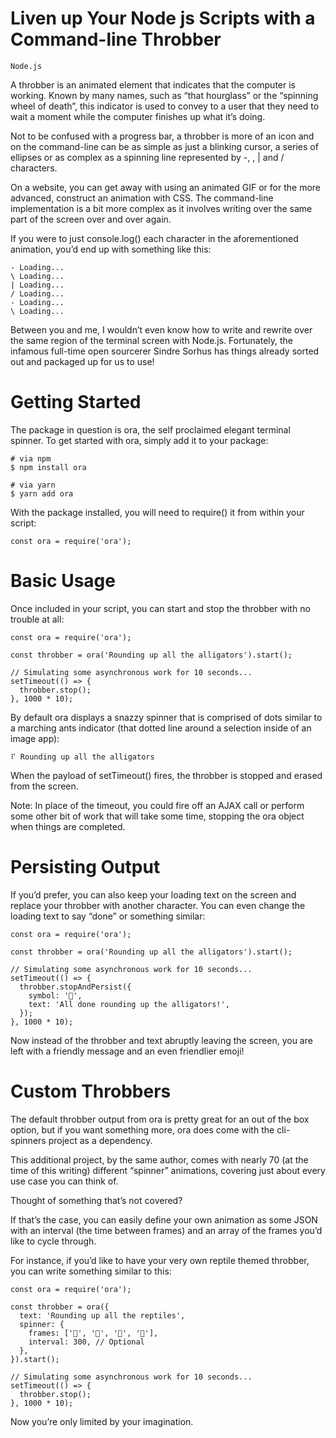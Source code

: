 # Liven up Your Node js Scripts with a Command-line Throbber

```Node.js```

A throbber is an animated element that indicates that the computer is working. Known by many names, such as “that hourglass” or the “spinning wheel of death”, this indicator is used to convey to a user that they need to wait a moment while the computer finishes up what it’s doing.


Not to be confused with a progress bar, a throbber is more of an icon and on the command-line can be as simple as just a blinking cursor, a series of ellipses or as complex as a spinning line represented by -, \, | and / characters.


On a website, you can get away with using an animated GIF or for the more advanced, construct an animation with CSS. The command-line implementation is a bit more complex as it involves writing over the same part of the screen over and over again.


If you were to just console.log() each character in the aforementioned animation, you’d end up with something like this:


```
- Loading...
\ Loading...
| Loading...
/ Loading...
- Loading...
\ Loading...

```


Between you and me, I wouldn’t even know how to write and rewrite over the same region of the terminal screen with Node.js. Fortunately, the infamous full-time open sourcerer Sindre Sorhus has things already sorted out and packaged up for us to use!


# Getting Started


The package in question is ora, the self proclaimed elegant terminal spinner. To get started with ora, simply add it to your package:


```
# via npm
$ npm install ora

# via yarn
$ yarn add ora

```


With the package installed, you will need to require() it from within your script:


```
const ora = require('ora');

```


# Basic Usage


Once included in your script, you can start and stop the throbber with no trouble at all:


```
const ora = require('ora');

const throbber = ora('Rounding up all the alligators').start();

// Simulating some asynchronous work for 10 seconds...
setTimeout(() => {
  throbber.stop();
}, 1000 * 10);

```


By default ora displays a snazzy spinner that is comprised of dots similar to a marching ants indicator (that dotted line around a selection inside of an image app):


```
⠏ Rounding up all the alligators

```


When the payload of setTimeout() fires, the throbber is stopped and erased from the screen.



Note: In place of the timeout, you could fire off an AJAX call or perform some other bit of work that will take some time, stopping the ora object when things are completed.

# Persisting Output


If you’d prefer, you can also keep your loading text on the screen and replace your throbber with another character. You can even change the loading text to say “done” or something similar:


```
const ora = require('ora');

const throbber = ora('Rounding up all the alligators').start();

// Simulating some asynchronous work for 10 seconds...
setTimeout(() => {
  throbber.stopAndPersist({
    symbol: '🐊',
    text: 'All done rounding up the alligators!',
  });
}, 1000 * 10);

```


Now instead of the throbber and text abruptly leaving the screen, you are left with a friendly message and an even friendlier emoji!


# Custom Throbbers


The default throbber output from ora is pretty great for an out of the box option, but if you want something more, ora does come with the cli-spinners project as a dependency.


This additional project, by the same author, comes with nearly 70 (at the time of this writing) different “spinner” animations, covering just about every use case you can think of.


Thought of something that’s not covered?


If that’s the case, you can easily define your own animation as some JSON with an interval (the time between frames) and an array of the frames you’d like to cycle through.


For instance, if you’d like to have your very own reptile themed throbber, you can write something similar to this:


```
const ora = require('ora');

const throbber = ora({
  text: 'Rounding up all the reptiles',
  spinner: {
    frames: ['🐊', '🐢', '🦎', '🐍'],
    interval: 300, // Optional
  },
}).start();

// Simulating some asynchronous work for 10 seconds...
setTimeout(() => {
  throbber.stop();
}, 1000 * 10);

```


Now you’re only limited by your imagination.


